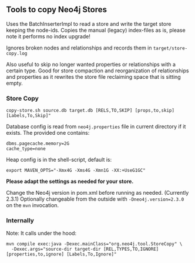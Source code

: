 ## Tools to copy Neo4j Stores

Uses the BatchInserterImpl to read a store and write the target store keeping the node-ids.
Copies the manual (legacy) index-files as is, please note it performs no index upgrade!

Ignores broken nodes and relationships and records them in `target/store-copy.log`

Also useful to skip no longer wanted properties or relationships with a certain type.
Good for store compaction and reorganization of relationships and properties as
it rewrites the store file reclaiming space that is sitting empty.

### Store Copy

    copy-store.sh source.db target.db [RELS,TO,SKIP] [props,to,skip] [Labels,To,Skip]"

Database config is read from `neo4j.properties` file in current directory if it exists.
The provided one contains:

    dbms.pagecache.memory=2G
    cache_type=none

Heap config is in the shell-script, default is:

    export MAVEN_OPTS="-Xmx4G -Xms4G -Xmn1G -XX:+UseG1GC"

**Please adapt the settings as needed for your store.**

Change the Neo4j version in pom.xml before running as needed. (Currently 2.3.1)
Optionally changeable from the outside with `-Dneo4j.version=2.3.0` on the `mvn` invocation.

### Internally

Note: It calls under the hood:

    mvn compile exec:java -Dexec.mainClass="org.neo4j.tool.StoreCopy" \
      -Dexec.args="source-dir target-dir [REL,TYPES,TO,IGNORE] [properties,to,ignore] [Labels,To,Ignore]"

